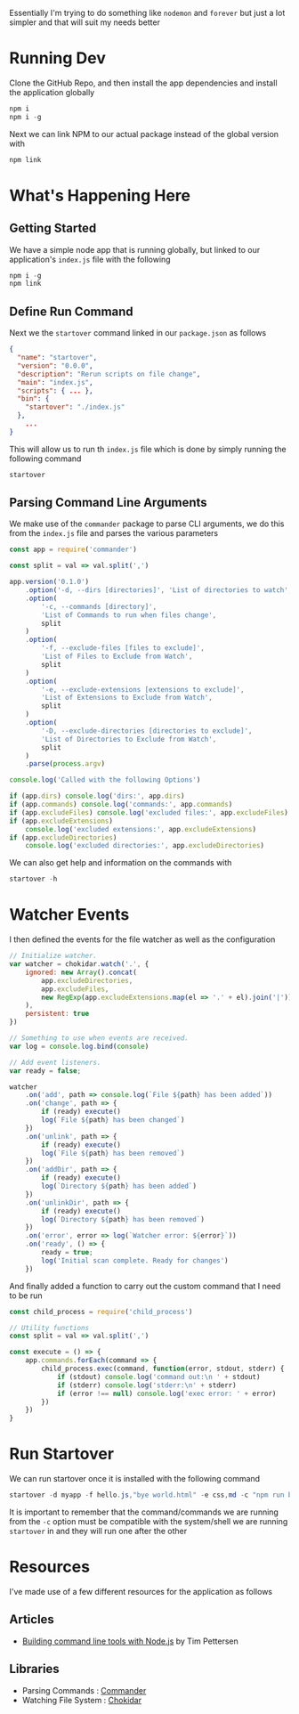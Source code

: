 Essentially I'm trying to do something like `nodemon` and `forever` but just a lot simpler and that will suit my needs better

# Running Dev

Clone the GitHub Repo, and then install the app dependencies and install the application globally

```powershell
npm i 
npm i -g
```

Next we can link NPM to our actual package instead of the global version with

```powershell 
npm link
```

# What's Happening Here 

## Getting Started  

We have a simple node app that is running globally, but linked to our application's `index.js` file with the following 

```powershell 
npm i -g 
npm link 
``` 

## Define Run Command 

Next we the `startover` command linked in our `package.json` as follows 

```json 
{
  "name": "startover",
  "version": "0.0.0",
  "description": "Rerun scripts on file change",
  "main": "index.js",
  "scripts": { ... },
  "bin": {
    "startover": "./index.js"
  },
	... 
}
```

This will allow us to run th `index.js` file which is done by simply running the following command 

```powershell 
startover 
```

## Parsing Command Line Arguments 

We make use of the `commander` package to parse CLI arguments, we do this from the 	`index.js` file and parses the various parameters

```js 
const app = require('commander')

const split = val => val.split(',')

app.version('0.1.0')
    .option('-d, --dirs [directories]', 'List of directories to watch', split)
    .option(
        '-c, --commands [directory]',
        'List of Commands to run when files change',
        split
    )
    .option(
        '-f, --exclude-files [files to exclude]',
        'List of Files to Exclude from Watch',
        split
    )
    .option(
        '-e, --exclude-extensions [extensions to exclude]',
        'List of Extensions to Exclude from Watch',
        split
    )
    .option(
        '-D, --exclude-directories [directories to exclude]',
        'List of Directories to Exclude from Watch',
        split
    )
    .parse(process.argv)

console.log('Called with the following Options')

if (app.dirs) console.log('dirs:', app.dirs)
if (app.commands) console.log('commands:', app.commands)
if (app.excludeFiles) console.log('excluded files:', app.excludeFiles)
if (app.excludeExtensions)
    console.log('excluded extensions:', app.excludeExtensions)
if (app.excludeDirectories)
    console.log('excluded directories:', app.excludeDirectories)
```

We can also get help and information on the commands with

```powershell
startover -h 
```

# Watcher Events

I then defined the events for the file watcher as well as the configuration

```js 
// Initialize watcher.
var watcher = chokidar.watch('.', {
    ignored: new Array().concat(
        app.excludeDirectories,
        app.excludeFiles,
        new RegExp(app.excludeExtensions.map(el => '.' + el).join('|'))
    ),
    persistent: true
})

// Something to use when events are received.
var log = console.log.bind(console)

// Add event listeners.
var ready = false;

watcher
    .on('add', path => console.log(`File ${path} has been added`))
    .on('change', path => {
        if (ready) execute()
        log(`File ${path} has been changed`)
    })
    .on('unlink', path => {
        if (ready) execute()
        log(`File ${path} has been removed`)
    })
    .on('addDir', path => {
        if (ready) execute()
        log(`Directory ${path} has been added`)
    })
    .on('unlinkDir', path => {
        if (ready) execute()
        log(`Directory ${path} has been removed`)
    })
    .on('error', error => log(`Watcher error: ${error}`))
    .on('ready', () => {
        ready = true;
        log('Initial scan complete. Ready for changes')
    })
```

And finally added a function to carry out the custom command that I need to be run 

```js
const child_process = require('child_process')

// Utility functions
const split = val => val.split(',')

const execute = () => {
    app.commands.forEach(command => {
        child_process.exec(command, function(error, stdout, stderr) {
            if (stdout) console.log('command out:\n ' + stdout)
            if (stderr) console.log('stderr:\n' + stderr)
            if (error !== null) console.log('exec error: ' + error)
        })
    })
}
```

# Run Startover 

We can run startover once it is installed with the following command

```powershell 
startover -d myapp -f hello.js,"bye world.html" -e css,md -c "npm run build" -D test,
```
It is important to remember that the command/commands we are running from the `-c` option must be compatible with the system/shell we are running `startover` in and they will run one after the other

# Resources 

I've made use of a few different resources for the application as follows

## Articles 
- [Building command line tools with Node.js](https://developer.atlassian.com/blog/2015/11/scripting-with-node/) by Tim Pettersen

## Libraries 
- Parsing Commands : [Commander](https://npmjs.org/package/commander)
- Watching File System : [Chokidar](https://www.npmjs.com/package/chokidar)